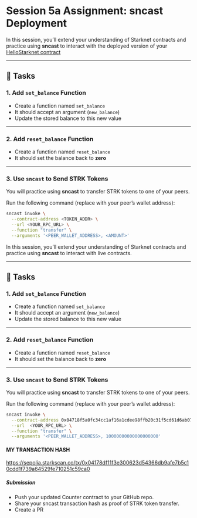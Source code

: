 # Session 5a Assignment: sncast Deployment 

In this session, you’ll extend your understanding of Starknet contracts and practice using **sncast** to interact with the deployed version of your [HelloStarknet contract](../starknet_contracts/src/contracts/HelloStarknet.cairo)  

---

## 📝 Tasks

### 1. Add `set_balance` Function  
- Create a function named `set_balance`  
- It should accept an argument (`new_balance`)  
- Update the stored balance to this new value  

---

### 2. Add `reset_balance` Function  
- Create a function named `reset_balance`  
- It should set the balance back to **zero**  

---

### 3. Use `sncast` to Send STRK Tokens  
You will practice using **sncast** to transfer STRK tokens to one of your peers.  

Run the following command (replace with your peer’s wallet address):  

```bash
sncast invoke \
  --contract-address <TOKEN_ADDR> \
  --url <YOUR_RPC_URL> \
  --function "transfer" \
  --arguments '<PEER_WALLET_ADDRESS>, <AMOUNT>'
```

In this session, you’ll extend your understanding of Starknet contracts and practice using **sncast** to interact with live contracts.  

---

## 📝 Tasks

### 1. Add `set_balance` Function  
- Create a function named `set_balance`  
- It should accept an argument (`new_balance`)  
- Update the stored balance to this new value  

---

### 2. Add `reset_balance` Function  
- Create a function named `reset_balance`  
- It should set the balance back to **zero**  

---

### 3. Use `sncast` to Send STRK Tokens  
You will practice using **sncast** to transfer STRK tokens to one of your peers.  

Run the following command (replace with your peer’s wallet address):  

```bash
sncast invoke \
  --contract-address 0x04718f5a0fc34cc1af16a1cdee98ffb20c31f5cd61d6ab07201858f4287c938d \
  --url  <YOUR_RPC_URL> \
  --function "transfer" \
  --arguments '<PEER_WALLET_ADDRESS>, 10000000000000000000'
```

#### MY TRANSACTION HASH
https://sepolia.starkscan.co/tx/0x04178df11f3e300623d54366db9afe7b5c10cdd1f739a64529fe710251c59ca0


##### Submission

- Push your updated Counter contract to your GitHub repo.
- Share your sncast transaction hash as proof of STRK token transfer.
- Create a PR